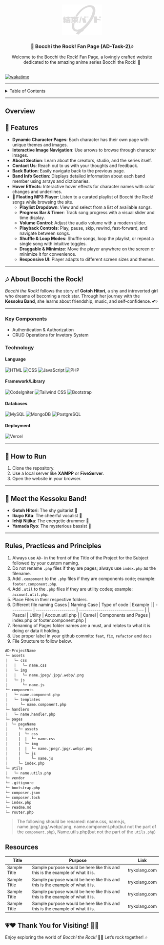 <a name="readme-top">

<br/>

<br />
<div align="center">
  <a href="https://https://github.com/Mikaelaa05">
  <!-- TODO: If you want to add logo or banner you can add it here -->
    <img src="assets/img/Kessoku_Band_Logo_Clear.png" alt="Nyebe" width="130" height="100">
  </a>
<!-- TODO: Change Title to the name of the title of your Project -->
  <h3 align="center">🎸 Bocchi the Rock! Fan Page (AD-Task-2)🎶</h3>
</div>
<!-- TODO: Make a short description -->
<div align="center">
  Welcome to the Bocchi the Rock! Fan Page, a lovingly crafted website dedicated to the amazing anime series Bocchi the Rock! 🌟
</div>

<br />

[![wakatime](https://wakatime.com/badge/github/Mikaelaa05/AD-Task-2.svg)](https://wakatime.com/badge/github/Mikaelaa05/AD-Task-2)

---

<!-- TODO: If you want to add more layers for your readme -->
<details>
  <summary>Table of Contents</summary>
  <ol>
    <li>
      <a href="#overview">Overview</a>
      <ol>
        <li>
          <a href="#key-components">Key Components</a>
        </li>
        <li>
          <a href="#technology">Technology</a>
        </li>
      </ol>
    </li>
    <li>
      <a href="#rule,-practices-and-principles">Rules, Practices and Principles</a>
    </li>
    <li>
      <a href="#resources">Resources</a>
    </li>
  </ol>
</details>

---

## Overview

## 🌟 Features
- **Dynamic Character Pages**: Each character has their own page with unique themes and images.
- **Interactive Image Navigation**: Use arrows to browse through character images.
- **About Section**: Learn about the creators, studio, and the series itself.
- **Contact Us**: Reach out to us with your thoughts and feedback.
- **Back Button**: Easily navigate back to the previous page.
- **Band Info Section**: Displays detailed information about each band member using arrays and dictionaries.
- **Hover Effects**: Interactive hover effects for character names with color changes and underlines.
- **🎵 Floating MP3 Player**: Listen to a curated playlist of Bocchi the Rock! songs while browsing the site.
    - **Playlist Dropdown**: View and select from a list of available songs.
    - **Progress Bar & Timer**: Track song progress with a visual slider and time display.
    - **Volume Control**: Adjust the audio volume with a modern slider.
    - **Playback Controls**: Play, pause, skip, rewind, fast-forward, and navigate between songs.
    - **Shuffle & Loop Modes**: Shuffle songs, loop the playlist, or repeat a single song with intuitive toggles.
    - **Draggable & Minimize**: Move the player anywhere on the screen or minimize it for convenience.
    - **Responsive UI**: Player adapts to different screen sizes and themes.

---

## 🎶 About Bocchi the Rock!
*Bocchi the Rock!* follows the story of **Gotoh Hitori**, a shy and introverted girl who dreams of becoming a rock star. Through her journey with the **Kessoku Band**, she learns about friendship, music, and self-confidence. 💕✨

---

### Key Components

<!-- TODO: List of Key Components -->
<!-- The following are just sample -->

- Authentication & Authorization
- CRUD Operations for Invetory System

### Technology

<!-- TODO: List of Technology Used -->
#### Language
![HTML](https://img.shields.io/badge/HTML-E34F26?style=for-the-badge&logo=html5&logoColor=white)
![CSS](https://img.shields.io/badge/CSS-1572B6?style=for-the-badge&logo=css3&logoColor=white)
![JavaScript](https://img.shields.io/badge/JavaScript-F7DF1E?style=for-the-badge&logo=javascript&logoColor=white)
![PHP](https://img.shields.io/badge/PHP-777BB4?style=for-the-badge&logo=php&logoColor=white)

#### Framework/Library
![CodeIgniter](https://img.shields.io/badge/CodeIgniter-EF4223?style=for-the-badge&logo=codeigniter&logoColor=white)
![Tailwind CSS](https://img.shields.io/badge/Tailwind_CSS-06B6D4?style=for-the-badge&logo=tailwindcss&logoColor=white)
![Bootstrap](https://img.shields.io/badge/Bootstrap-7952B3?style=for-the-badge&logo=bootstrap&logoColor=white)

#### Databases
![MySQL](https://img.shields.io/badge/MySQL-00758F?style=for-the-badge&logo=mysql&logoColor=white)
![MongoDB](https://img.shields.io/badge/MongoDB-47A248?style=for-the-badge&logo=mongodb&logoColor=white)
![PostgreSQL](https://img.shields.io/badge/PostgreSQL-336791?style=for-the-badge&logo=postgresql&logoColor=white)

#### Deployment
![Vercel](https://img.shields.io/badge/Vercel-000000?style=for-the-badge&logo=vercel&logoColor=white)

---

## 🚀 How to Run
1. Clone the repository.
2. Use a local server like **XAMPP** or **FiveServer**.
3. Open the website in your browser.

---

## 🎸 Meet the Kessoku Band!
- **Gotoh Hitori**: The shy guitarist 🎸
- **Ikuyo Kita**: The cheerful vocalist 🎤
- **Ichiji Nijika**: The energetic drummer 🥁
- **Yamada Ryo**: The mysterious bassist 🎵

---

## Rules, Practices and Principles

<!-- Do not Change this -->

1. Always use `AD-` in the front of the Title of the Project for the Subject followed by your custom naming.
2. Do not rename `.php` files if they are pages; always use `index.php` as the filename.
3. Add `.component` to the `.php` files if they are components code; example: `footer.component.php`.
4. Add `.util` to the `.php` files if they are utility codes; example: `account.util.php`.
5. Place Files in their respective folders.
6. Different file naming Cases
   | Naming Case | Type of code         | Example                           |
   | ----------- | -------------------- | --------------------------------- |
   | Pascal      | Utility              | Accoun.util.php                   |
   | Camel       | Components and Pages | index.php or footer.component.php |
8. Renaming of Pages folder names are a must, and relates to what it is doing or data it holding.
9. Use proper label in your github commits: `feat`, `fix`, `refactor` and `docs`
10. File Structure to follow below.

```
AD-ProjectName
└─ assets
|   └─ css
|   |   └─ name.css
|   └─ img
|   |   └─ name.jpeg/.jpg/.webp/.png
|   └─ js
|       └─ name.js
└─ components
|   └─ name.component.php
|   └─ templates
|      └─ name.component.php
└─ handlers
|   └─ name.handler.php
└─ pages
|  └─ pageName
|     └─ assets
|     |  └─ css
|     |  |  └─ name.css
|     |  └─ img
|     |  |  └─ name.jpeg/.jpg/.webp/.png
|     |  └─ js
|     |     └─ name.js
|     └─ index.php
└─ utils
|   └─ name.utils.php
└─ vendor
└─ .gitignore
└─ bootstrap.php
└─ composer.json
└─ composer.lock
└─ index.php
└─ readme.md
└─ router.php
```
> The following should be renamed: name.css, name.js, name.jpeg/.jpg/.webp/.png, name.component.php(but not the part of the `component.php`), Name.utils.php(but not the part of the `utils.php`)

## Resources

<!-- TODO: Add References -->

| Title        | Purpose                                                                       | Link          |
| ------------ | ----------------------------------------------------------------------------- | ------------- |
| Sample Title | Sample purpose would be here like this and this is the example of what it is. | trykolang.com |
| Sample Title | Sample purpose would be here like this and this is the example of what it is. | trykolang.com |
| Sample Title | Sample purpose would be here like this and this is the example of what it is. | trykolang.com |
| Sample Title | Sample purpose would be here like this and this is the example of what it is. | trykolang.com |


## 💗❤️ Thank You for Visiting! 💛💙
Enjoy exploring the world of *Bocchi the Rock!* 🌟✨ Let’s rock together! 🎶
